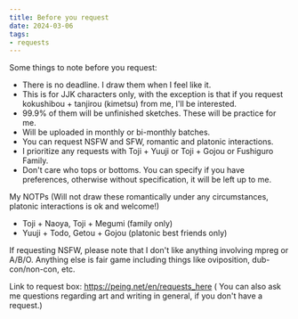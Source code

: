 ```yaml
---
title: Before you request
date: 2024-03-06
tags:
- requests
---
```

Some things to note before you request:
- There is no deadline. I draw them when I feel like it.
- This is for JJK characters only, with the exception is that if you request kokushibou + tanjirou (kimetsu) from me, I'll be interested.
- 99.9% of them will be unfinished sketches. These will be practice for me. 
- Will be uploaded in monthly or bi-monthly batches.
- You can request NSFW and SFW, romantic and platonic interactions.
- I prioritize any requests with Toji + Yuuji or Toji + Gojou or Fushiguro Family. 
- Don't care who tops or bottoms. You can specify if you have preferences, otherwise without specification, it will be left up to me. 

My NOTPs (Will not draw these romantically under any circumstances, platonic interactions is ok and welcome!)
- Toji + Naoya, Toji + Megumi (family only)
- Yuuji + Todo, Getou + Gojou (platonic best friends only)

If requesting NSFW, please note that I don't like anything involving mpreg or A/B/O. Anything else is fair game including things like oviposition, dub-con/non-con, etc. 

Link to request box: https://peing.net/en/requests_here
( You can also ask me questions regarding art and writing in general, if you don't have a request.)